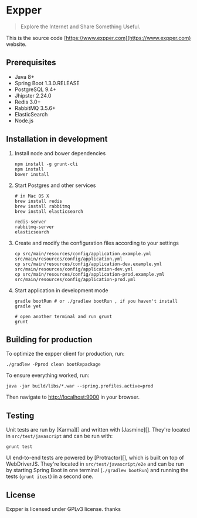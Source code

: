 Expper
=====

> Explore the Internet and Share Something Useful.

This is the source code [https://www.expper.com](https://www.expper.com) website.

## Prerequisites
- Java 8+
- Spring Boot 1.3.0.RELEASE
- PostgreSQL 9.4+
- Jhipster 2.24.0
- Redis 3.0+
- RabbitMQ 3.5.6+
- ElasticSearch
- Node.js 

## Installation in development
1. Install node and bower dependencies

    ```
    npm install -g grunt-cli 
    npm install
    bower install 
    ```
    
2. Start Postgres and other services

    ```
    # in Mac OS X
    brew install redis
    brew install rabbitmq
    brew install elasticsearch
    
    redis-server
    rabbitmq-server
    elasticsearch
    ```
    
3. Create and modify the configuration files according to your settings

    ```
    cp src/main/resources/config/application.example.yml src/main/resources/config/application.yml 
    cp src/main/resources/config/application-dev.example.yml src/main/resources/config/application-dev.yml 
    cp src/main/resources/config/application-prod.example.yml src/main/resources/config/application-prod.yml 
    ```
    
4. Start application in development mode

    ```
    gradle bootRun # or ./gradlew bootRun , if you haven't install gradle yet
    
    # open another terminal and run grunt
    grunt 
    ```


## Building for production

To optimize the expper client for production, run:

    ./gradlew -Pprod clean bootRepackage

To ensure everything worked, run:

    java -jar build/libs/*.war --spring.profiles.active=prod

Then navigate to [http://localhost:9000](http://localhost:9000) in your browser.

## Testing

Unit tests are run by [Karma][] and written with [Jasmine][]. They're located in `src/test/javascript` and can be run with:

    grunt test
    
UI end-to-end tests are powered by [Protractor][], which is built on top of WebDriverJS. They're located in `src/test/javascript/e2e` 
and can be run by starting Spring Boot in one terminal (`./gradlew bootRun`) and running the tests (`grunt itest`) in a second one.


## License
Expper is licensed under GPLv3 license.
thanks

